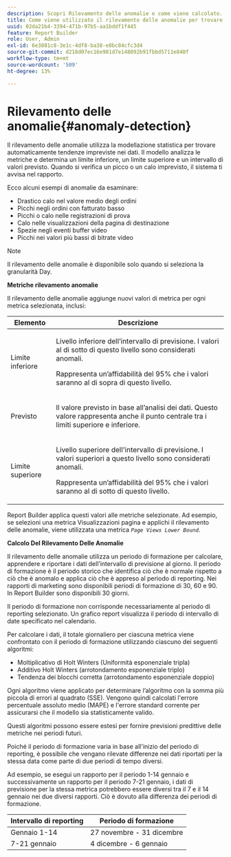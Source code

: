 ```yaml
---
description: Scopri Rilevamento delle anomalie e come viene calcolato.
title: Come viene utilizzato il rilevamento delle anomalie per trovare automaticamente le tendenze
uuid: 02da21b4-3394-471b-97b5-aa1bddf1f445
feature: Report Builder
role: User, Admin
exl-id: 6e3881c8-3e1c-4df8-ba38-e8bc84cfc3d4
source-git-commit: d218d07ec16e981d7e148092b91fbbd5711e840f
workflow-type: tm+mt
source-wordcount: '509'
ht-degree: 13%

---
```


# Rilevamento delle anomalie{#anomaly-detection}

Il rilevamento delle anomalie utilizza la modellazione statistica per trovare automaticamente tendenze impreviste nei dati. Il modello analizza le metriche e determina un limite inferiore, un limite superiore e un intervallo di valori previsto. Quando si verifica un picco o un calo imprevisto, il sistema ti avvisa nel rapporto.

Ecco alcuni esempi di anomalie da esaminare:

* Drastico calo nel valore medio degli ordini
* Picchi negli ordini con fatturato basso
* Picchi o calo nelle registrazioni di prova
* Calo nelle visualizzazioni della pagina di destinazione
* Spezie negli eventi buffer video
* Picchi nei valori più bassi di bitrate video

>[!NOTE]
>
>Il rilevamento delle anomalie è disponibile solo quando si seleziona la granularità Day.

<p class="head"> <b>Metriche rilevamento anomalie</b> </p>

Il rilevamento delle anomalie aggiunge nuovi valori di metrica per ogni metrica selezionata, inclusi:

<table id="table_BF75FC874634498DB6632C12CBD8D533"> 
 <thead> 
  <tr> 
   <th colname="col1" class="entry"> Elemento </th> 
   <th colname="col2" class="entry"> Descrizione </th> 
  </tr> 
 </thead>
 <tbody> 
  <tr> 
   <td colname="col1"> Limite inferiore </td> 
   <td colname="col2"> <p>Livello inferiore dell’intervallo di previsione. I valori al di sotto di questo livello sono considerati anomali. </p> <p>Rappresenta un’affidabilità del 95% che i valori saranno al di sopra di questo livello. </p> </td> 
  </tr> 
  <tr> 
   <td colname="col1"> Previsto </td> 
   <td colname="col2"> <p>Il valore previsto in base all’analisi dei dati. Questo valore rappresenta anche il punto centrale tra i limiti superiore e inferiore. </p> </td> 
  </tr> 
  <tr> 
   <td colname="col1"> Limite superiore </td> 
   <td colname="col2"> <p>Livello superiore dell'intervallo di previsione. I valori superiori a questo livello sono considerati anomali. </p> <p>Rappresenta un’affidabilità del 95% che i valori saranno al di sotto di questo livello. </p> </td> 
  </tr> 
 </tbody> 
</table>

Report Builder applica questi valori alle metriche selezionate. Ad esempio, se selezioni una metrica Visualizzazioni pagina e applichi il rilevamento delle anomalie, viene utilizzata una metrica *`Page Views Lower Bound`*.

**Calcolo Del Rilevamento Delle Anomalie**

Il rilevamento delle anomalie utilizza un periodo di formazione per calcolare, apprendere e riportare i dati dell’intervallo di previsione al giorno. Il periodo di formazione è il periodo storico che identifica ciò che è normale rispetto a ciò che è anomalo e applica ciò che è appreso al periodo di reporting. Nei rapporti di marketing sono disponibili periodi di formazione di 30, 60 e 90. In Report Builder sono disponibili 30 giorni.

Il periodo di formazione non corrisponde necessariamente al periodo di reporting selezionato. Un grafico report visualizza il periodo di intervallo di date specificato nel calendario.

Per calcolare i dati, il totale giornaliero per ciascuna metrica viene confrontato con il periodo di formazione utilizzando ciascuno dei seguenti algoritmi:

* Moltiplicativo di Holt Winters (Uniformità esponenziale tripla)
* Additivo Holt Winters (arrotondamento esponenziale triplo)
* Tendenza dei blocchi corretta (arrotondamento esponenziale doppio)

Ogni algoritmo viene applicato per determinare l’algoritmo con la somma più piccola di errori al quadrato (SSE). Vengono quindi calcolati l&#39;errore percentuale assoluto medio (MAPE) e l&#39;errore standard corrente per assicurarsi che il modello sia statisticamente valido.

Questi algoritmi possono essere estesi per fornire previsioni predittive delle metriche nei periodi futuri.

Poiché il periodo di formazione varia in base all&#39;inizio del periodo di reporting, è possibile che vengano rilevate differenze nei dati riportati per la stessa data come parte di due periodi di tempo diversi.

Ad esempio, se esegui un rapporto per il periodo 1-14 gennaio e successivamente un rapporto per il periodo 7-21 gennaio, i dati di previsione per la stessa metrica potrebbero essere diversi tra il 7 e il 14 gennaio nei due diversi rapporti. Ciò è dovuto alla differenza dei periodi di formazione.

| Intervallo di reporting | Periodo di formazione |
|--- |--- |
| Gennaio 1-14 | 27 novembre - 31 dicembre |
| 7-21 gennaio | 4 dicembre - 6 gennaio |
